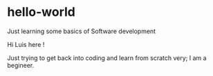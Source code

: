 # hello-world
Just learning some basics of Software development

Hi Luis here ! 

Just trying to get back into coding and learn from scratch very; I am 
a begineer. 
